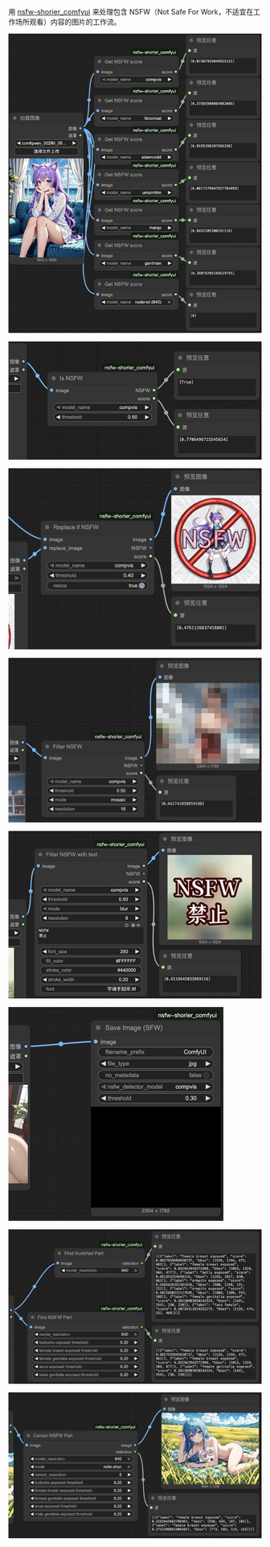 用 [nsfw-shorier_comfyui](https://github.com/phyblas/nsfw-shorier_comfyui) 来处理包含 NSFW（Not Safe For Work，不适宜在工作场所观看）内容的图片的工作流。

![](nsfw-shorier_GetNsfwScore.jpg)

![](nsfw-shorier_IsNsfw.jpg)

![](nsfw-shorier_ReplaceIfNsfw.jpg)

![](nsfw-shorier_FilterNsfw.jpg)

![](nsfw-shorier_FilterNsfwWithText.jpg)

![](nsfw-shorier_SaveImageSfw.jpg)

![](nsfw-shorier_FindNsfwPart.jpg)

![](nsfw-shorier_CensorNsfwPart.jpg)